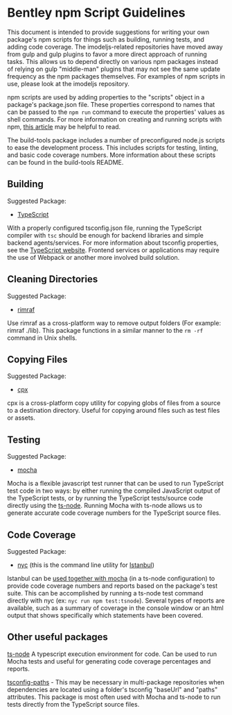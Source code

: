 # Bentley npm Script Guidelines

This document is intended to provide suggestions for writing your own package's npm scripts for things such as building, running tests, and adding code coverage. The imodeljs-related repositories have moved away from gulp and gulp plugins to favor a more direct approach of running tasks. This allows us to depend directly on various npm packages instead of relying on gulp "middle-man" plugins that may not see the same update frequency as the npm packages themselves. For examples of npm scripts in use, please look at the imodeljs repository.

npm scripts are used by adding properties to the "scripts" object in a package's package.json file. These properties correspond to names that can be passed to the `npm run` command to execute the properties' values as shell commands. For more information on creating and running scripts with npm, [this article](https://www.keithcirkel.co.uk/how-to-use-npm-as-a-build-tool/) may be helpful to read.

The build-tools package includes a number of preconfigured node.js scripts to ease the development process. This includes scripts for testing, linting, and basic code coverage numbers. More information about these scripts can be found in the build-tools README.

## Building

Suggested Package:

- [TypeScript](https://www.typescriptlang.org/)

With a properly configured tsconfig.json file, running the TypeScript compiler with `tsc` should be enough for backend libraries and simple backend agents/services. For more information about tsconfig properties, see the [TypeScript website](https://www.typescriptlang.org/docs/handbook/tsconfig-json.html).  Frontend services or applications may require the use of Webpack or another more involved build solution.

## Cleaning Directories

Suggested Package:

- [rimraf](https://github.com/isaacs/rimraf)

Use rimraf as a cross-platform way to remove output folders (For example: rimraf ./lib). This package functions in a similar manner to the `rm -rf` command in Unix shells.

## Copying Files

Suggested Package:

- [cpx](https://www.npmjs.com/package/cpx)

cpx is a cross-platform copy utility for copying globs of files from a source to a destination directory. Useful for copying around files such as test files or assets.

## Testing

Suggested Package:

- [mocha](https://mochajs.org/)

Mocha is a flexible javascript test runner that can be used to run TypeScript test code in two ways: by either running the compiled JavaScript output of the TypeScript tests, or by running the TypeScript tests/source code directly using the [ts-node](https://github.com/TypeStrong/ts-node). Running Mocha with ts-node allows us to generate accurate code coverage numbers for the TypeScript source files.

## Code Coverage

Suggested Package:

- [nyc](https://github.com/istanbuljs/nyc) (this is the command line utility for [Istanbul](https://istanbul.js.org/))

Istanbul can be [used together with mocha](http://rundef.com/typescript-code-coverage-istanbul-nyc) (in a ts-node configuration) to provide code coverage numbers and reports based on the package's test suite. This can be accomplished by running a ts-node test command directly with nyc (ex: `nyc run npm test:tsnode`). Several types of reports are available, such as a summary of coverage in the console window or an html output that shows specifically which statements have been covered.

## Other useful packages

[ts-node](https://github.com/TypeStrong/ts-node) A typescript execution environment for code. Can be used to run Mocha tests and useful for generating code coverage percentages and reports.

[tsconfig-paths](https://www.npmjs.com/package/tsconfig-paths) - This may be necessary in multi-package repositories when dependencies are located using a folder's tsconfig "baseUrl" and "paths" attributes. This package is most often used with Mocha and ts-node to run tests directly from the TypeScript source files.
